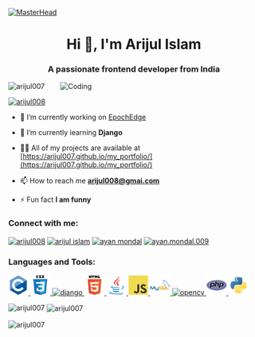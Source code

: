 [![MasterHead](https://1.bp.blogspot.com/-7A4WynwLsMw/XbBpCXG8fHI/AAAAAAAAMt4/u0a1bpLskYgrwGbl1hSu2SDj_Mig8SXJQCLCBGASYHQ/s1600/2000_600px.gif)](https://Arijul007.io)
<h1 align="center">Hi 👋, I'm Arijul Islam</h1>
<h3 align="center">A passionate frontend developer from India</h3>
<img align="right" alt="Coding" width="400" src="https://cdn.dribbble.com/users/926537/screenshots/4502924/python-2.gif">

<p align="left"> <img src="https://komarev.com/ghpvc/?username=arijul007&label=Profile%20views&color=0e75b6&style=flat" alt="arijul007" /> </p>

<p align="left"> <a href="https://twitter.com/arijul008" target="blank"><img src="https://img.shields.io/twitter/follow/arijul008?logo=twitter&style=for-the-badge" alt="arijul008" /></a> </p>

- 🔭 I’m currently working on [EpochEdge](https://arijul007.github.io/EpochEdge/)

- 🌱 I’m currently learning **Django**

- 👨‍💻 All of my projects are available at [https://arijul007.github.io/my_portfolio/](https://arijul007.github.io/my_portfolio/)

- 📫 How to reach me **arijul008@gmai.com**

- ⚡ Fun fact **I am funny**

<h3 align="left">Connect with me:</h3>
<p align="left">
<a href="https://twitter.com/arijul008" target="blank"><img align="center" src="https://raw.githubusercontent.com/rahuldkjain/github-profile-readme-generator/master/src/images/icons/Social/twitter.svg" alt="arijul008" height="30" width="40" /></a>
<a href="https://linkedin.com/in/arijul islam" target="blank"><img align="center" src="https://raw.githubusercontent.com/rahuldkjain/github-profile-readme-generator/master/src/images/icons/Social/linked-in-alt.svg" alt="arijul islam" height="30" width="40" /></a>
<a href="https://fb.com/ayan mondal" target="blank"><img align="center" src="https://raw.githubusercontent.com/rahuldkjain/github-profile-readme-generator/master/src/images/icons/Social/facebook.svg" alt="ayan mondal" height="30" width="40" /></a>
<a href="https://instagram.com/ayan.mondal.009" target="blank"><img align="center" src="https://raw.githubusercontent.com/rahuldkjain/github-profile-readme-generator/master/src/images/icons/Social/instagram.svg" alt="ayan.mondal.009" height="30" width="40" /></a>
</p>

<h3 align="left">Languages and Tools:</h3>
<p align="left"> <a href="https://www.cprogramming.com/" target="_blank" rel="noreferrer"> <img src="https://raw.githubusercontent.com/devicons/devicon/master/icons/c/c-original.svg" alt="c" width="40" height="40"/> </a> <a href="https://www.w3schools.com/css/" target="_blank" rel="noreferrer"> <img src="https://raw.githubusercontent.com/devicons/devicon/master/icons/css3/css3-original-wordmark.svg" alt="css3" width="40" height="40"/> </a> <a href="https://www.djangoproject.com/" target="_blank" rel="noreferrer"> <img src="https://cdn.worldvectorlogo.com/logos/django.svg" alt="django" width="40" height="40"/> </a> <a href="https://www.w3.org/html/" target="_blank" rel="noreferrer"> <img src="https://raw.githubusercontent.com/devicons/devicon/master/icons/html5/html5-original-wordmark.svg" alt="html5" width="40" height="40"/> </a> <a href="https://www.java.com" target="_blank" rel="noreferrer"> <img src="https://raw.githubusercontent.com/devicons/devicon/master/icons/java/java-original.svg" alt="java" width="40" height="40"/> </a> <a href="https://developer.mozilla.org/en-US/docs/Web/JavaScript" target="_blank" rel="noreferrer"> <img src="https://raw.githubusercontent.com/devicons/devicon/master/icons/javascript/javascript-original.svg" alt="javascript" width="40" height="40"/> </a> <a href="https://www.mysql.com/" target="_blank" rel="noreferrer"> <img src="https://raw.githubusercontent.com/devicons/devicon/master/icons/mysql/mysql-original-wordmark.svg" alt="mysql" width="40" height="40"/> </a> <a href="https://opencv.org/" target="_blank" rel="noreferrer"> <img src="https://www.vectorlogo.zone/logos/opencv/opencv-icon.svg" alt="opencv" width="40" height="40"/> </a> <a href="https://www.php.net" target="_blank" rel="noreferrer"> <img src="https://raw.githubusercontent.com/devicons/devicon/master/icons/php/php-original.svg" alt="php" width="40" height="40"/> </a> <a href="https://www.python.org" target="_blank" rel="noreferrer"> <img src="https://raw.githubusercontent.com/devicons/devicon/master/icons/python/python-original.svg" alt="python" width="40" height="40"/> </a> </p>

<p><img align="left" src="https://github-readme-stats.vercel.app/api/top-langs?username=arijul007&show_icons=true&locale=en&layout=compact" alt="arijul007" /></p>

<p>&nbsp;<img align="center" src="https://github-readme-stats.vercel.app/api?username=arijul007&show_icons=true&locale=en" alt="arijul007" /></p>

<p><img align="center" src="https://github-readme-streak-stats.herokuapp.com/?user=arijul007&" alt="arijul007" /></p>

